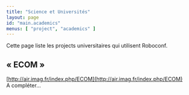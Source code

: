 ```yaml
---
title: "Science et Universités"
layout: page
id: "main.academics"
menus: [ "project", "academics" ]
---
```


Cette page liste les projects universitaires qui utilisent Roboconf. 


## &laquo; ECOM &raquo;

[http://air.imag.fr/index.php/ECOM](http://air.imag.fr/index.php/ECOM)  
A compléter...

